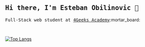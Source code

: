 <h2><samp> Hi there, I'm Esteban Obilinovic 👋 </samp></h2>

<p><samp>Full-Stack web student at <a href="https://4geeksacademy.com/">4Geeks Academy</a></samp>:mortar_board:</p>
<br/>

[![Top Langs](https://github-readme-stats.vercel.app/api/top-langs/?username=estebanovic)](https://github.com/anuraghazra/github-readme-stats)
